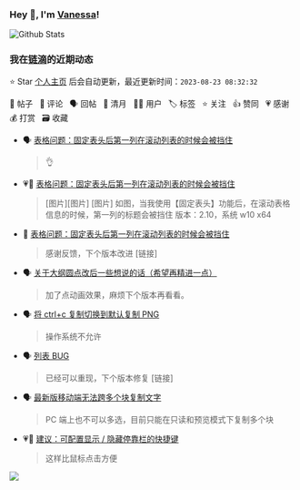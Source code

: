 ### Hey 👋, I'm [Vanessa](http://vanessa.b3log.org/)!

![Github Stats](https://github-readme-stats.vercel.app/api?username=Vanessa219&show_icons=true)

<!--events start -->

### 我在[链滴](https://ld246.com)的近期动态

⭐️ Star [个人主页](https://github.com/Vanessa219/Vanessa219) 后会自动更新，最近更新时间：`2023-08-23 08:32:32`

📝 帖子 &nbsp; 💬 评论 &nbsp; 🗣 回帖 &nbsp; 🌙 清月 &nbsp; 👨‍💻 用户 &nbsp; 🏷️ 标签 &nbsp; ⭐️ 关注 &nbsp; 👍 赞同 &nbsp; 💗 感谢 &nbsp; 💰 打赏 &nbsp; 🗃 收藏

* 🗣 [表格问题：固定表头后第一列在滚动列表的时候会被挡住](https://ld246.com/article/1692535355804/comment/1692613195874#comments)

  > 👌
* 💗📝 [表格问题：固定表头后第一列在滚动列表的时候会被挡住](https://ld246.com/article/1692535355804)

  > [图片][图片] [图片] 如图，当我使用【固定表头】功能后，在滚动表格信息的时候，第一列的标题会被挡住 版本：2.10，系统 w10 x64
* 💬 [表格问题：固定表头后第一列在滚动列表的时候会被挡住](https://ld246.com/article/1692535355804/comment/1692545682790#comments)

  > 感谢反馈，下个版本改进 [链接]
* 🗣 [关于大纲圆点改后一些想说的话（希望再精进一点）](https://ld246.com/article/1692449830823/comment/1692502489399#comments)

  > 加了点动画效果，麻烦下个版本再看看。
* 🗣 [将 ctrl+c 复制切换到默认复制 PNG](https://ld246.com/article/1666151173328/comment/1692324972241#comments)

  > 操作系统不允许
* 🗣 [列表 BUG](https://ld246.com/article/1691981936960/comment/1692067961802#comments)

  > 已经可以重现，下个版本修复 [链接]
* 🗣 [最新版移动端无法跨多个块复制文字](https://ld246.com/article/1691867906443/comment/1692090703207#comments)

  > PC 端上也不可以多选，目前只能在只读和预览模式下复制多个块
* 💗📝 [建议：可配置显示 / 隐藏停靠栏的快捷键](https://ld246.com/article/1691939463729)

  > 这样比鼠标点击方便


<!--events end -->

<a title="Hits" target="_blank" href="https://github.com/Vanessa219/Vanessa219"><img src="https://hits.b3log.org/Vanessa219/Vanessa219.svg"></a>
